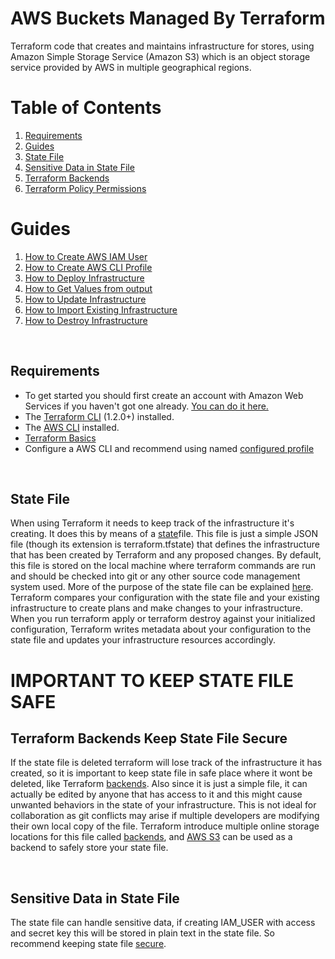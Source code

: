 # AWS Buckets Managed By Terraform
Terraform code that creates and maintains infrastructure for stores, using Amazon Simple Storage Service (Amazon S3) which is an object storage service provided by AWS in multiple geographical regions.

# Table of Contents
1. [Requirements](#requirements)
2. [Guides](#guides)
3. [State File](#state-file)
5. [Sensitive Data in State File](#densitive-data-in-ftate-file)
6. [Terraform Backends](#terraform-backends)
7. [Terraform Policy Permissions](#terraform-policy-permissions)

# Guides
1. [How to Create AWS IAM User](Create_AWS_IAM_User.md)
2. [How to Create AWS CLI Profile](Configure_AWS_CLI_Profile.md)
3. [How to Deploy Infrastructure](Create_Infrastructure.md)
4. [How to Get Values from output](Get_Outputs.md)
5. [How to Update Infrastructure](Update_Infrastructure.md)
6. [How to Import Existing Infrastructure](Import_Infrastructure.md)
7. [How to Destroy Infrastructure](Destroy_Infrastructure.md)


<br />

## Requirements

- To get started you should first create an account with Amazon Web Services if you haven't got one already. [You can do it here.](https://portal.aws.amazon.com/billing/signup/iam?#/account)
- The [Terraform CLI](https://developer.hashicorp.com/terraform/tutorials/aws-get-started/install-cli) (1.2.0+) installed.
- The [AWS CLI](https://docs.aws.amazon.com/cli/latest/userguide/getting-started-install.html) installed.
- [Terraform Basics](https://developer.hashicorp.com/terraform/tutorials/aws-get-started/aws-build)
- Configure a AWS CLI and recommend using  named [configured profile](https://docs.aws.amazon.com/cli/latest/userguide/cli-configure-files.html#cli-configure-files-methods)

<br />

## State File

When using Terraform it needs to keep track of the infrastructure it's creating. It does this by means of a [state](https://developer.hashicorp.com/terraform/language/state)file. This file is just a simple JSON file (though its extension is terraform.tfstate) that defines the infrastructure that has been created by Terraform and any proposed changes. By default, this file is stored on the local machine where terraform commands are run and should be checked into git or any other source code management system used. More of the purpose of the state file can be explained [here](https://developer.hashicorp.com/terraform/language/state/purpose). Terraform compares your configuration with the state file and your existing infrastructure to create plans and make changes to your infrastructure. When you run terraform apply or terraform destroy against your initialized configuration, Terraform writes metadata about your configuration to the state file and updates your infrastructure resources accordingly. 

# IMPORTANT TO KEEP STATE FILE SAFE

## Terraform Backends Keep State File Secure

If the state file is deleted terraform will lose track of the infrastructure it has created, so it is important to keep state file in safe place where it wont be deleted, like Terraform [backends](https://developer.hashicorp.com/terraform/language/settings/backends/configuration). Also since it is just a simple file, it can actually be edited by anyone that has access to it and this might cause unwanted behaviors in the state of your infrastructure. This is not ideal for collaboration as git conflicts may arise if multiple developers are modifying their own local copy of the file. Terraform introduce multiple online storage locations for this file called [backends](https://developer.hashicorp.com/terraform/language/settings/backends/configuration), and [AWS S3](https://developer.hashicorp.com/terraform/language/settings/backends/s3) can be used as a backend to safely store your state file. 

<br />

## Sensitive Data in State File

The state file can handle sensitive data, if creating IAM_USER with access and secret key this will be stored in plain text in the state file. So recommend keeping state file [secure](https://developer.hashicorp.com/terraform/language/state/sensitive-data).